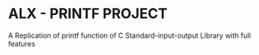 # ALX - PRINTF PROJECT
A Replication of printf function of C Standard-input-output Library with full features
